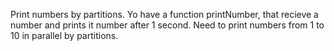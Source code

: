 Print numbers by partitions.
Yo have a function printNumber, that recieve a number and prints it number after 1 second. Need to print numbers from 1 to 10 in parallel by partitions.